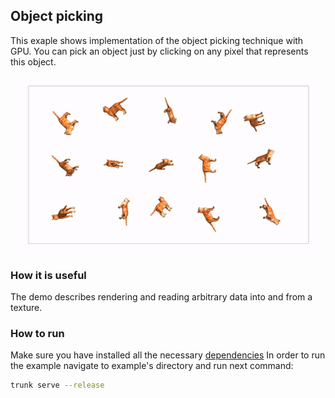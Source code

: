 ## Object picking

This exaple shows implementation of the object picking technique with GPU.
You can pick an object just by clicking on any pixel that represents this object.

![alt text](showcase.gif)

### How it is useful

The demo describes rendering and reading arbitrary data into and from a texture.

### How to run

Make sure you have installed all the necessary [dependencies](../../../module/min/minwebgl/readme.md)
In order to run the example navigate to example's directory and run next command:

``` bash
trunk serve --release
```
